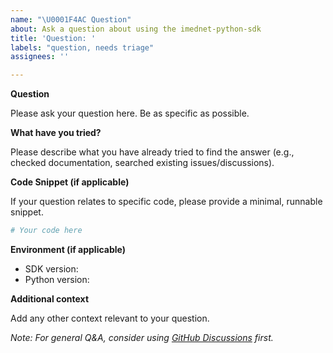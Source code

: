 ```yaml
---
name: "\U0001F4AC Question"
about: Ask a question about using the imednet-python-sdk
title: 'Question: '
labels: "question, needs triage"
assignees: ''

---
```


**Question**

Please ask your question here. Be as specific as possible.

**What have you tried?**

Please describe what you have already tried to find the answer (e.g., checked documentation, searched existing issues/discussions).

**Code Snippet (if applicable)**

If your question relates to specific code, please provide a minimal, runnable snippet.

```python
# Your code here
```

**Environment (if applicable)**

- SDK version:
- Python version:

**Additional context**

Add any other context relevant to your question.

*Note: For general Q&A, consider using [GitHub Discussions](https://github.com/Bright-Research/imednet-python-sdk/discussions/new?category=q-a) first.*
